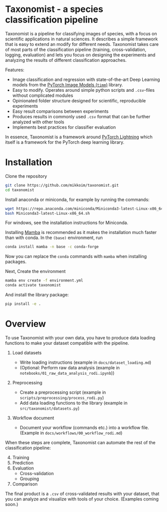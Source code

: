# Taxonomist - a species classification pipeline

Taxonomist is a pipeline for classifying images of species, with a focus on scientific applications in natural sciences. It describes a simple framework that is easy to extend an modify for different needs. Taxonomist takes care of most parts of the classification pipeline (training, cross-validation, logging, evaluation) and lets you focus on designing the experiments and analyzing the results of different classification approaches. 

Features:
- Image classification and regression with state-of-the-art Deep Learning models from the [PyTorch Image Models (`timm`)](https://timm.fast.ai/) library.
- Easy to modify. Operates around simple python scripts and `.csv`-files without complicated modules
- Opinionated folder structure designed for scientific, reproducible experiments
- Easy result comparisons between experiments
- Produces results in commonly used `.csv` format that can be further analyzed with other tools
- Implements best practices for classifier evaluation

In essence, Taxonomist is a framework around [PyTorch Lightning](https://lightning.ai/docs/pytorch/stable/) which itself is a framework for the PyTorch deep learning library. 
# Installation

Clone the repository

```bash
git clone https://github.com/mikkoim/taxonomist.git
cd taxonomist
```

Install anaconda or miniconda, for example by running the commands:
```bash
wget https://repo.anaconda.com/miniconda/Miniconda3-latest-Linux-x86_64.sh
bash Miniconda3-latest-Linux-x86_64.sh
```

For windows, see the installation instructions for Miniconda.

Installing [Mamba](https://github.com/mamba-org/mamba) is recommended as it makes the installation much faster than with conda. In the ```(base)``` environment, run
```bash
conda install mamba -n base -c conda-forge
```
Now you can replace the ```conda``` commands with ```mamba``` when installing packages.

Next, Create the environment

```bash
mamba env create -f environment.yml
conda activate taxonomist
```

And install the library package:

```bash
pip install -e .
```

# Overview

To use Taxonomist with your own data, you have to produce data loading functions to make your dataset compatible with the pipeline.

1. Load datasets
    - Write loading instructions (example in `docs/dataset_loading.md`)
    - (Optional: Perform raw data analysis (example in `notebooks/01_raw_data_analysis_rodi.ipynb`))
2. Preprocessing
    - Create a preprocessing script (example in `scripts/preprocessing/process_rodi.py`)
    - Add data loading functions to the library (example in `src/taxonomist/datasets.py`)

3. Workflow document
    - Document your workflow (commands etc.) into a workflow file. (Example in `docs/workflows/00_workflow_rodi.md`)

When these steps are complete, Taxonomist can automate the rest of the classification pipeline:

4. Training
5. Prediction
6. Evaluation
    - Cross-validation
    - Grouping
7. Comparison

The final product is a `.csv` of cross-validated results with your dataset, that you can analyze and visualize with tools of your choice. (Examples coming soon.)
